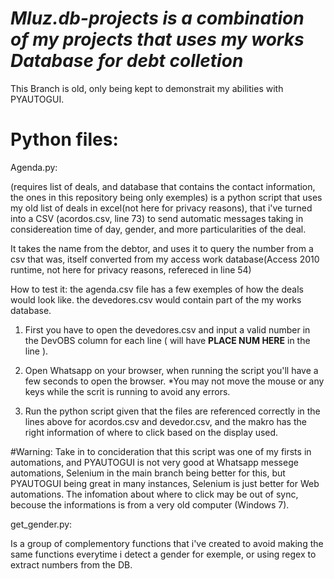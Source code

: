 # *Mluz.db-projects is a combination of my projects that uses my works Database for debt colletion*
This Branch is old, only being kept to demonstrait my abilities with PYAUTOGUI.

# Python files:

Agenda.py:

(requires list of deals, and database that contains the contact information, the ones in this repository being only exemples)
is a python script that uses my old list of deals in excel(not here for privacy reasons), that i've turned into a CSV (acordos.csv, line 73) to send automatic messages taking in considereation time of day, gender, and more particularities of the deal.

It takes the name from the debtor, and uses it to query the number from a csv that was, itself converted from my access work database(Access 2010 runtime, not here for privacy reasons, refereced in line 54)

How to test it:
the agenda.csv file has a few exemples of how the deals would look like. 
the devedores.csv would contain part of the my works database.

1. First you have to open the devedores.csv and input a valid number in the DevOBS column for each line ( will have **PLACE NUM HERE** in the line ).

2. Open Whatsapp on your browser, when running the script you'll have a few seconds to open the browser. *You may not move the mouse or any keys while the scrit is running to avoid any errors.

3. Run the python script given that the files are referenced correctly in the lines above for acordos.csv and devedor.csv, and the makro has the right information of where to click based on the display used.

#Warning:
Take in to concideration that this script was one of my firsts in automations, and PYAUTOGUI is not very good at Whatsapp messege automations, Selenium in the main branch being better for this, but PYAUTOGUI being great in many instances, Selenium is just better for Web automations. The infomation about where to click may be out of sync, becouse the informations is from a very old computer (Windows 7).

get_gender.py:

Is a group of complementory functions that i've created to avoid making the same functions everytime i detect a gender for exemple, or using regex to extract numbers from the DB.
